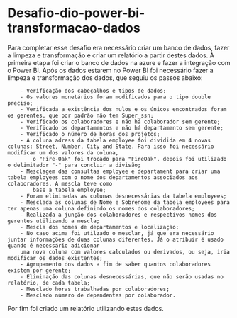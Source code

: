 # Desafio-dio-power-bi-transformacao-dados

  Para completar esse desafio era necessário criar um banco de dados, fazer a limpeza e transformação e criar um relatório a partir destes dados.
  A primeira etapa foi criar o banco de dados na azure e fazer a integração com o Power BI.
  Após os dados estarem no Power BI foi necessário fazer a limpeza e transformação dos dados, que seguiu os passos abaixo:
    
    	- Verificação dos cabeçalhos e tipos de dados;
  		- Os valores monetários foram modificados para o tipo double preciso;
  		- Verificada a existência dos nulos e os únicos encontrados foram os gerentes, que por padrão não tem Super_ssn;
  		- Verificado os colaboradores e não há colaborador sem gerente;
  		- Verificado os departamentos e não há departamento sem gerente;
   		- Verificado o número de horas dos projetos;
    	- A coluna adress da tabela employee foi dividida em 4 novas colunas: Street, Number, City and State. Para isso foi necessário modificar um dos valores da coluna,
	    	o "Fire-Oak" foi trocado para "FireOak", depois foi utilizado o delimitador "-" para concluir a divisão;
    	- Mesclagem das consultas employee e departament para criar uma tabela employees com o nome dos departamentos associados aos colaboradores. A mescla teve como 
	    	base a tabela employee;
    	- Foram eliminadas as colunas desnecessárias da tabela employees;
    	- Mesclada as colunas de Nome e Sobrenome da tabela employees para ter apenas uma coluna definindo os nomes dos colaboradores; 
    	- Realizada a junção dos colaboradores e respectivos nomes dos gerentes utilizando a mescla;
    	- Mescla dos nomes de departamentos e localização;
    	- No caso acima foi utilzado o mesclar, já que era necessário juntar informações de duas colunas diferentes. Já o atribuir é usado quando é necessário adicionar
      	uma nova coluna com valores calculados ou derivados, ou seja, iria modificar os dados existentes;
    	- Agrupamento dos dados a fim de saber quantos colaboradores existem por gerente;
    	- Eliminação das colunas desnecessárias, que não serão usadas no relatório, de cada tabela;
    	- Mesclado horas trabalhadas por colaboradores;
    	- Mesclado número de dependentes por colaborador.
  Por fim foi criado um relatório utilizando estes dados.


